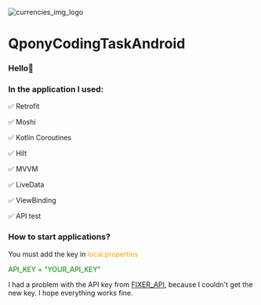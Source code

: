 ![currencies_img_logo](https://user-images.githubusercontent.com/75754448/169709832-bf17bf61-5691-4666-b89b-f44baa12c8a5.jpg)

# QponyCodingTaskAndroid

### Hello👋

### In the application I used:

:white_check_mark: Retrofit

:white_check_mark: Moshi

:white_check_mark: Kotlin Coroutines

:white_check_mark: Hilt

:white_check_mark: MVVM

:white_check_mark: LiveData

:white_check_mark: ViewBinding

:white_check_mark: API test
 
 ### How to start applications?
 
 You must add the key in <span style="color: orange">local.properties</span>


<span style="color: green"> API_KEY = "YOUR_API_KEY" </span>

I had a problem with the API key from [FIXER_API](https://fixer.io/), because I couldn't get the new key. I hope everything works fine.
